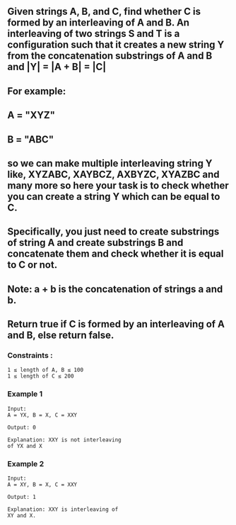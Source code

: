 ## Given strings A, B, and C, find whether C is formed by an interleaving of A and B. An interleaving of two strings S and T is a configuration such that it creates a new string Y from the concatenation substrings of A and B and |Y| = |A + B| = |C|

## For example:

## A = "XYZ"

## B = "ABC"

## so we can make multiple interleaving string Y like, XYZABC, XAYBCZ, AXBYZC, XYAZBC and many more so here your task is to check whether you can create a string Y which can be equal to C.

## Specifically, you just need to create substrings of string A and create substrings B and concatenate them and check whether it is equal to C or not.

## Note: a + b is the concatenation of strings a and b.

## Return true if C is formed by an interleaving of A and B, else return false.

### Constraints :

```
1 ≤ length of A, B ≤ 100
1 ≤ length of C ≤ 200
```

### Example 1

```
Input:
A = YX, B = X, C = XXY

Output: 0

Explanation: XXY is not interleaving
of YX and X
```

### Example 2

```
Input:
A = XY, B = X, C = XXY

Output: 1

Explanation: XXY is interleaving of
XY and X.
```

###
